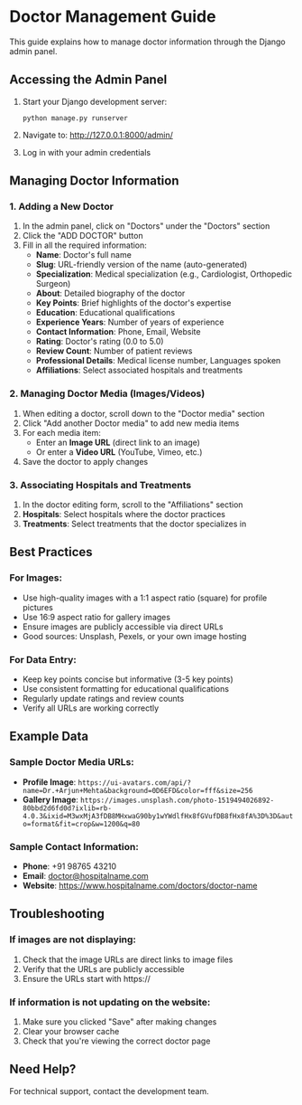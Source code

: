 # Doctor Management Guide

This guide explains how to manage doctor information through the Django admin panel.

## Accessing the Admin Panel

1. Start your Django development server:
   ```
   python manage.py runserver
   ```

2. Navigate to: http://127.0.0.1:8000/admin/

3. Log in with your admin credentials

## Managing Doctor Information

### 1. Adding a New Doctor

1. In the admin panel, click on "Doctors" under the "Doctors" section
2. Click the "ADD DOCTOR" button
3. Fill in all the required information:
   - **Name**: Doctor's full name
   - **Slug**: URL-friendly version of the name (auto-generated)
   - **Specialization**: Medical specialization (e.g., Cardiologist, Orthopedic Surgeon)
   - **About**: Detailed biography of the doctor
   - **Key Points**: Brief highlights of the doctor's expertise
   - **Education**: Educational qualifications
   - **Experience Years**: Number of years of experience
   - **Contact Information**: Phone, Email, Website
   - **Rating**: Doctor's rating (0.0 to 5.0)
   - **Review Count**: Number of patient reviews
   - **Professional Details**: Medical license number, Languages spoken
   - **Affiliations**: Select associated hospitals and treatments

### 2. Managing Doctor Media (Images/Videos)

1. When editing a doctor, scroll down to the "Doctor media" section
2. Click "Add another Doctor media" to add new media items
3. For each media item:
   - Enter an **Image URL** (direct link to an image)
   - Or enter a **Video URL** (YouTube, Vimeo, etc.)
4. Save the doctor to apply changes

### 3. Associating Hospitals and Treatments

1. In the doctor editing form, scroll to the "Affiliations" section
2. **Hospitals**: Select hospitals where the doctor practices
3. **Treatments**: Select treatments that the doctor specializes in

## Best Practices

### For Images:
- Use high-quality images with a 1:1 aspect ratio (square) for profile pictures
- Use 16:9 aspect ratio for gallery images
- Ensure images are publicly accessible via direct URLs
- Good sources: Unsplash, Pexels, or your own image hosting

### For Data Entry:
- Keep key points concise but informative (3-5 key points)
- Use consistent formatting for educational qualifications
- Regularly update ratings and review counts
- Verify all URLs are working correctly

## Example Data

### Sample Doctor Media URLs:
- **Profile Image**: `https://ui-avatars.com/api/?name=Dr.+Arjun+Mehta&background=0D6EFD&color=fff&size=256`
- **Gallery Image**: `https://images.unsplash.com/photo-1519494026892-80bbd2d6fd0d?ixlib=rb-4.0.3&ixid=M3wxMjA3fDB8MHxwaG90by1wYWdlfHx8fGVufDB8fHx8fA%3D%3D&auto=format&fit=crop&w=1200&q=80`

### Sample Contact Information:
- **Phone**: +91 98765 43210
- **Email**: doctor@hospitalname.com
- **Website**: https://www.hospitalname.com/doctors/doctor-name

## Troubleshooting

### If images are not displaying:
1. Check that the image URLs are direct links to image files
2. Verify that the URLs are publicly accessible
3. Ensure the URLs start with https://

### If information is not updating on the website:
1. Make sure you clicked "Save" after making changes
2. Clear your browser cache
3. Check that you're viewing the correct doctor page

## Need Help?

For technical support, contact the development team.